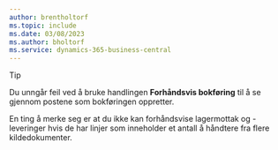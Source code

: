 ```yaml
---
author: brentholtorf
ms.topic: include
ms.date: 03/08/2023
ms.author: bholtorf
ms.service: dynamics-365-business-central
---
```


> [!TIP]
> Du unngår feil ved å bruke handlingen **Forhåndsvis bokføring** til å se gjennom postene som bokføringen oppretter. 
> 
> En ting å merke seg er at du ikke kan forhåndsvise lagermottak og -leveringer hvis de har linjer som inneholder et antall å håndtere fra flere kildedokumenter.
